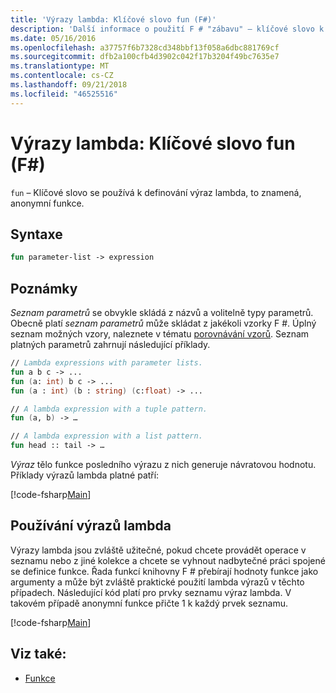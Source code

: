 ```yaml
---
title: 'Výrazy lambda: Klíčové slovo fun (F#)'
description: 'Další informace o použití F # "zábavu" – klíčové slovo k definování výraz lambda, který je anonymní funkce.'
ms.date: 05/16/2016
ms.openlocfilehash: a37757f6b7328cd348bbf13f058a6dbc881769cf
ms.sourcegitcommit: dfb2a100cfb4d3902c042f17b3204f49bc7635e7
ms.translationtype: MT
ms.contentlocale: cs-CZ
ms.lasthandoff: 09/21/2018
ms.locfileid: "46525516"
---
```

# <a name="lambda-expressions-the-fun-keyword-f"></a>Výrazy lambda: Klíčové slovo fun (F#)

`fun` – Klíčové slovo se používá k definování výraz lambda, to znamená, anonymní funkce.

## <a name="syntax"></a>Syntaxe

```fsharp
fun parameter-list -> expression
```

## <a name="remarks"></a>Poznámky

*Seznam parametrů* se obvykle skládá z názvů a volitelně typy parametrů. Obecně platí *seznam parametrů* může skládat z jakékoli vzorky F #. Úplný seznam možných vzory, naleznete v tématu [porovnávání vzorů](../pattern-matching.md). Seznam platných parametrů zahrnují následující příklady.

```fsharp
// Lambda expressions with parameter lists.
fun a b c -> ...
fun (a: int) b c -> ...
fun (a : int) (b : string) (c:float) -> ...

// A lambda expression with a tuple pattern.
fun (a, b) -> …

// A lambda expression with a list pattern.
fun head :: tail -> …
```

*Výraz* tělo funkce posledního výrazu z nich generuje návratovou hodnotu. Příklady výrazů lambda platné patří:

[!code-fsharp[Main](../../../../samples/snippets/fsharp/lang-ref-1/snippet301.fs)]

## <a name="using-lambda-expressions"></a>Používání výrazů lambda

Výrazy lambda jsou zvláště užitečné, pokud chcete provádět operace v seznamu nebo z jiné kolekce a chcete se vyhnout nadbytečné práci spojené se definice funkce. Řada funkcí knihovny F # přebírají hodnoty funkce jako argumenty a může být zvláště praktické použití lambda výrazů v těchto případech. Následující kód platí pro prvky seznamu výraz lambda. V takovém případě anonymní funkce přičte 1 k každý prvek seznamu.

[!code-fsharp[Main](../../../../samples/snippets/fsharp/lang-ref-1/snippet302.fs)]

## <a name="see-also"></a>Viz také:

- [Funkce](index.md)
